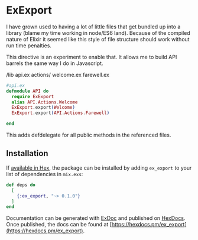 # ExExport

I have grown used to having a lot of little files that get bundled up into a library (blame my time working
in node/ES6 land).  Because of the compiled nature of Elixir it seemed like this style of file structure
should work without run time penalties.  

This directive is an experiment to enable that. It allows me to build API barrels the same way I do in
Javascript.

/lib
   api.ex
   actions/
       welcome.ex
       farewell.ex
       
       
```elixir
#api.ex
defmodule API do
  require ExExport
  alias API.Actions.Welcome
  ExExport.export(Welcome)
  ExExport.export(API.Actions.Farewell)

end      
```

This adds defdelegate for all public methods in the referenced files.


## Installation

If [available in Hex](https://hex.pm/docs/publish), the package can be installed
by adding `ex_export` to your list of dependencies in `mix.exs`:

```elixir
def deps do
  [
    {:ex_export, "~> 0.1.0"}
  ]
end
```

Documentation can be generated with [ExDoc](https://github.com/elixir-lang/ex_doc)
and published on [HexDocs](https://hexdocs.pm). Once published, the docs can
be found at [https://hexdocs.pm/ex_export](https://hexdocs.pm/ex_export).

